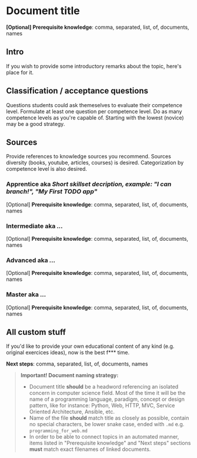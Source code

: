 # Document title

**[Optional] Prerequisite knowledge**: comma, separated, list, of, documents, names

## Intro
If you wish to provide some introductory remarks about the topic, here's place for it.

## Classification / acceptance questions
Questions students could ask themeselves to evaluate their competence level.
Formulate at least one question per competence level. Do as many competence levels as you're capable of. Starting with the lowest (novice) may be a good strategy.

## Sources
Provide references to knowledge sources you recommend. Sources diversity (books, youtube, articles, courses) is desired. Categorization by competence level is also desired.

### Apprentice aka _Short skillset decription, example: "I can branch!", "My First TODO app"_
[Optional] **Prerequisite knowledge**: comma, separated, list, of, documents, names
### Intermediate aka _..._
[Optional] **Prerequisite knowledge**: comma, separated, list, of, documents, names
### Advanced aka _..._
[Optional] **Prerequisite knowledge**: comma, separated, list, of, documents, names
### Master aka _..._
[Optional] **Prerequisite knowledge**: comma, separated, list, of, documents, names

## All custom stuff
If you'd like to provide your own educational content of any kind (e.g. original exercices ideas), now is the best f*** time.

**Next steps**: comma, separated, list, of, documents, names

> **Important! Document naming strategy:** 
> - Document title __should__ be a headword referencing an isolated concern in computer science field. Most of the time it will be the name of a programming language, paradigm, concept or design pattern, like for instance: Python, Web, HTTP, MVC, Service Oriented Architecture, Ansible, etc.
> - Name of the file __should__ match title as closely as possible, contain no special characters, be lower snake case, ended with `.md` e.g.  `programming_for_web.md`
> - In order to be able to connect topics in an automated manner, items listed in "Prerequisite knowledge" and "Next steps" sections __must__ match exact filenames of linked documents. 

